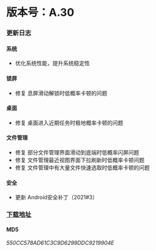 # 版本号：A.30

### 更新日志

#### 系统
- 优化系统性能，提升系统稳定性

#### 锁屏
- 修复 息屏滑动解锁时低概率卡顿的问题

#### 桌面
- 修复 桌面进入近期任务时极地概率卡顿的问题

#### 文件管理
- 修复 部分文件管理界面滑动到底端时低概率闪屏问题
- 修复 文件管理最近视图界面下拉刷新时低概率卡顿问题
- 修复 文件管理中有大量文件快速选取时低概率卡顿的问题

#### 安全
- 更新 Android安全补丁（2021#3）

### [下载地址](https://download.c.realme.com/osupdate/RMX2175_11_OTA_0300_all_0YpvQBcIJAnp.ozip)

#### MD5
*550CC578AD61C3C9D6299DDC9219904E*
